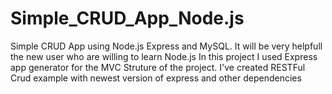 # Simple_CRUD_App_Node.js
Simple CRUD App using Node.js Express and MySQL.
It will be very helpfull the new user who are willing to learn Node.js
In this project I used Express app generator for the MVC Struture of the project.
I've created RESTFul Crud example with newest version of express and other dependencies
